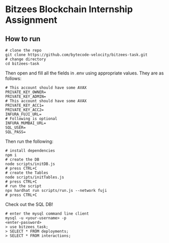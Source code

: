 # Bitzees Blockchain Internship Assignment

## How to run

```shell
# clone the repo
git clone https://github.com/bytecode-velocity/bitzees-task.git
# change directory
cd bitzees-task
```

Then open and fill all the fields in .env using appropriate values. They are as follows:

```
# This account should have some AVAX
PRIVATE_KEY_OWNER=
PRIVATE_KEY_ADMIN=
# This account should have some AVAX
PRIVATE_KEY_ACC1=
PRIVATE_KEY_ACC2=
INFURA_FUJI_URL=
# Following is optional
INFURA_MUMBAI_URL=
SQL_USER=
SQL_PASS=
```

Then run the following:

```shell
# install dependencies
npm i
# create the DB
node scripts/initDB.js
# press CTRL+C
# create the Tables
node scripts/initTables.js
# press CTRL+C
# run the script
npx hardhat run scripts/run.js --network fuji
# press CTRL+C
```

Check out the SQL DB!

```
# enter the mysql command line client
mysql -u <your-username> -p
<enter-password>
> use bitzees_task;
> SELECT * FROM deployments;
> SELECT * FROM interactions;
```
